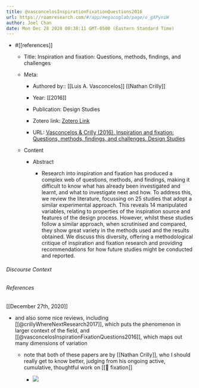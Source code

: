 ```yaml
---
title: @vasconcelosInspirationFixationQuestions2016
url: https://roamresearch.com/#/app/megacoglab/page/o_gXPyniW
author: Joel Chan
date: Mon Dec 28 2020 00:38:11 GMT-0500 (Eastern Standard Time)
---
```


- #[[references]]

    - Title: Inspiration and fixation: Questions, methods, findings, and challenges

    - Meta:

        - Authored by:: [[Luis A. Vasconcelos]] [[Nathan Crilly]]

        - Year: [[2016]]

        - Publication: Design Studies

        - Zotero link: [Zotero Link](zotero://select/items/1_NRM8P2VG)

        - URL: [Vasconcelos & Crilly (2016). Inspiration and fixation: Questions, methods, findings, and challenges. Design Studies](http://www.sciencedirect.com/science/article/pii/S0142694X15000940)

    - Content

        - Abstract

            - Research into inspiration and fixation has produced a complex web of questions, methods, and findings, making it difficult to know what has already been investigated and learnt, and what to investigate next and how. To address this, we review the literature, focussing on 25 studies that adopt a similar experimental approach. This reveals 14 manipulated variables, relating to properties of the inspiration source and features of the design process. However, whilst these studies follow a similar approach, when scrutinised and compared, they show great variety in the methods used and the results obtained. We discuss this diversity, offering a methodological critique of inspiration and fixation research and providing recommendations for how future studies might be conducted and reported.

###### Discourse Context



###### References

[[December 27th, 2020]]

- and also some nice reviews, including [[@crillyWhereNextResearch2017]], which puts the phenomenon in larger context of the field, and [[@vasconcelosInspirationFixationQuestions2016]], which maps out many dimensions of variation

    - note that both of these papers are by [[Nathan Crilly]], who I should really get to know better, judging from his ongoing active, cumulative, thoughtful work on [[🧱 fixation]]

        - ![](https://firebasestorage.googleapis.com/v0/b/firescript-577a2.appspot.com/o/imgs%2Fapp%2Fmegacoglab%2Fhc4eZKwqr2.png?alt=media&token=fd5a53ab-806d-42ab-bddc-01902d674090)
